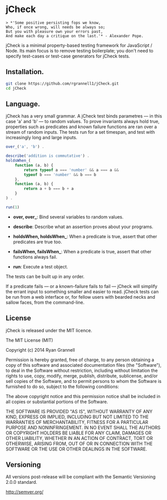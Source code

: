 
jCheck
======

```
> *'Some positive persisting fops we know,
Who, if once wrong, will needs be always so;
But you with pleasure own your errors past,
And make each day a critique on the last.'* - Alexander Pope.
```

jCheck is a minimal property-based testing framework for JavaScript / Node.
Its main focus is to remove testing boilerplate; you don't need to
specify test-cases or test-case generators for jCheck tests.

## Installation.

```bash
git clone https://github.com/rgrannell1/jCheck.git
cd jCheck
```

## Language.

jCheck has a very small grammar. A jCheck test binds parametres — in this case 'a' and 'b' — to
random values. To prove invariants always hold true, properties such as predicates and known
failure functions are ran over a stream of random inputs. The tests run for a set timespan,
and test with increasingly long and large inputs.

```js
over_('a', 'b') .

describe('addition is commutative') .
holdsWhen_(
	function (a, b) {
		return typeof a === 'number' && a === a &&
		typeof b === 'number' && b === b
	},
	function (a, b) {
		return a + b === b + a
	}
) .

run(1)
```

* **over, over_**: Bind several variables to random values.

* **describe**: Describe what an assertion proves about your programs.

* **holdsWhen, holdsWhen_**: When a predicate is true, assert that other predicates are true too.
* **failsWhen, failsWhen_**: When a predicate is true, assert that other functions always fail.

* **run**: Execute a test object.

The tests can be built up in any order.

If a predicate fails — or a known-failure fails to fail — jCheck will simplify the errant
input to something smaller and easier to read. jCheck tests can be run from a web interface or,
for fellow users with bearded necks and sallow faces, from the command-line.

## License

jCheck is released under the MIT licence.

The MIT License (MIT)

Copyright (c) 2014 Ryan Grannell

Permission is hereby granted, free of charge, to any person obtaining a copy
of this software and associated documentation files (the "Software"), to deal
in the Software without restriction, including without limitation the rights
to use, copy, modify, merge, publish, distribute, sublicense, and/or sell
copies of the Software, and to permit persons to whom the Software is
furnished to do so, subject to the following conditions:

The above copyright notice and this permission notice shall be included in all
copies or substantial portions of the Software.

THE SOFTWARE IS PROVIDED "AS IS", WITHOUT WARRANTY OF ANY KIND, EXPRESS OR
IMPLIED, INCLUDING BUT NOT LIMITED TO THE WARRANTIES OF MERCHANTABILITY,
FITNESS FOR A PARTICULAR PURPOSE AND NONINFRINGEMENT. IN NO EVENT SHALL THE
AUTHORS OR COPYRIGHT HOLDERS BE LIABLE FOR ANY CLAIM, DAMAGES OR OTHER
LIABILITY, WHETHER IN AN ACTION OF CONTRACT, TORT OR OTHERWISE, ARISING FROM,
OUT OF OR IN CONNECTION WITH THE SOFTWARE OR THE USE OR OTHER DEALINGS IN THE
SOFTWARE.

## Versioning

All versions post-release will be compliant with the Semantic Versioning 2.0.0 standard.

http://semver.org/
